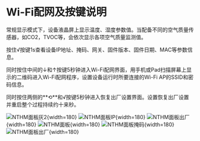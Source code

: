 # Wi-Fi配网及按键说明

常规显示模式下，设备液晶屏上显示温度、湿度参数值。当配备不同的空气质量传感器，如CO2，TVOC等，会依次显示各项空气质量监测值。

按住√按键1s查看设备IP地址、掩码、网关、固件版本、固件日期、MAC等参数信息。

同时按住中间的↓和↑按键5秒钟进入Wi-Fi配网界面，用手机或Pad扫描屏幕上显示的二维码进入Wi-Fi配网程序，设置设备运行时所要连接的Wi-Fi AP的SSID和密码信息。

同时按住两侧的**⟲**和√按键5秒钟进入恢复出厂设置界面。设置恢复出厂设置并重启整个过程持续约十来秒。

![NTHM面板灰2](assets/media/image1.png){width=180}
![NTHM面板IP](assets/media/image2.png){width=180}
![NTHM面板出厂](assets/media/image3.png){width=180}
![NTHM面板](assets/media/image4.png){width=180}
![NTHM面板掩码](assets/media/image5.png){width=180}
![NTHM面板出厂](assets/media/image6.png){width=180}
